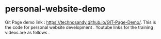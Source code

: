 # personal-website-demo

Git Page demo link :  https://technosandy.github.io/GIT-Page-Demo/.
This is the code for personal website development . 
Youtube links for the training videos are as follows . 






